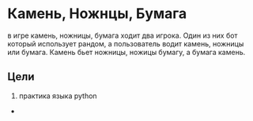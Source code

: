 # Камень, Ножнцы, Бумага

в игре камень, ножницы, бумага ходит два игрока. Один из них бот который использует рандом, а пользователь водит камень, ножницы или бумага.
Камень бьет ножницы, ножицы бумагу, а бумага камень.

## Цели

1. практика языка python

-